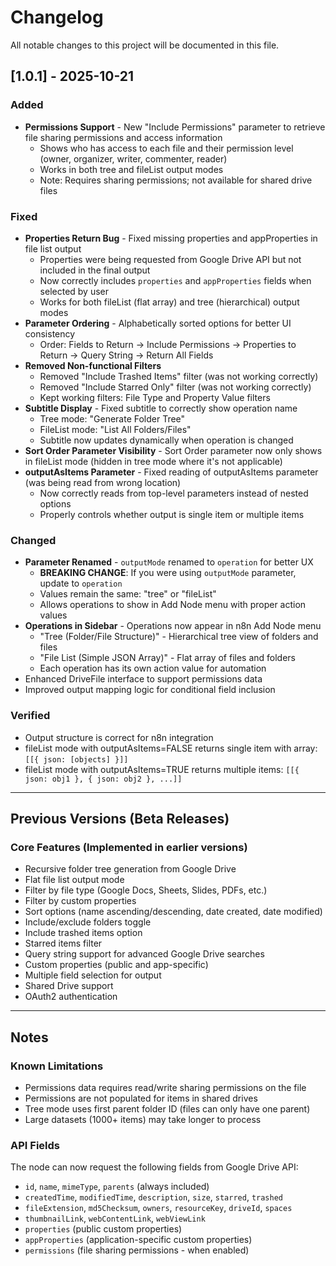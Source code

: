 # Changelog

All notable changes to this project will be documented in this file.

## [1.0.1] - 2025-10-21

### Added
- **Permissions Support** - New "Include Permissions" parameter to retrieve file sharing permissions and access information
  - Shows who has access to each file and their permission level (owner, organizer, writer, commenter, reader)
  - Works in both tree and fileList output modes
  - Note: Requires sharing permissions; not available for shared drive files

### Fixed
- **Properties Return Bug** - Fixed missing properties and appProperties in file list output
  - Properties were being requested from Google Drive API but not included in the final output
  - Now correctly includes `properties` and `appProperties` fields when selected by user
  - Works for both fileList (flat array) and tree (hierarchical) output modes
- **Parameter Ordering** - Alphabetically sorted options for better UI consistency
  - Order: Fields to Return → Include Permissions → Properties to Return → Query String → Return All Fields
- **Removed Non-functional Filters** 
  - Removed "Include Trashed Items" filter (was not working correctly)
  - Removed "Include Starred Only" filter (was not working correctly)
  - Kept working filters: File Type and Property Value filters
- **Subtitle Display** - Fixed subtitle to correctly show operation name
  - Tree mode: "Generate Folder Tree"
  - FileList mode: "List All Folders/Files"
  - Subtitle now updates dynamically when operation is changed
- **Sort Order Parameter Visibility** - Sort Order parameter now only shows in fileList mode (hidden in tree mode where it's not applicable)
- **outputAsItems Parameter** - Fixed reading of outputAsItems parameter (was being read from wrong location)
  - Now correctly reads from top-level parameters instead of nested options
  - Properly controls whether output is single item or multiple items

### Changed
- **Parameter Renamed** - `outputMode` renamed to `operation` for better UX
  - **BREAKING CHANGE**: If you were using `outputMode` parameter, update to `operation`
  - Values remain the same: "tree" or "fileList"
  - Allows operations to show in Add Node menu with proper action values
- **Operations in Sidebar** - Operations now appear in n8n Add Node menu
  - "Tree (Folder/File Structure)" - Hierarchical tree view of folders and files
  - "File List (Simple JSON Array)" - Flat array of files and folders
  - Each operation has its own action value for automation
- Enhanced DriveFile interface to support permissions data
- Improved output mapping logic for conditional field inclusion

### Verified
- Output structure is correct for n8n integration
- fileList mode with outputAsItems=FALSE returns single item with array: `[[{ json: [objects] }]]`
- fileList mode with outputAsItems=TRUE returns multiple items: `[[{ json: obj1 }, { json: obj2 }, ...]]`

---

## Previous Versions (Beta Releases)

### Core Features (Implemented in earlier versions)
- Recursive folder tree generation from Google Drive
- Flat file list output mode
- Filter by file type (Google Docs, Sheets, Slides, PDFs, etc.)
- Filter by custom properties
- Sort options (name ascending/descending, date created, date modified)
- Include/exclude folders toggle
- Include trashed items option
- Starred items filter
- Query string support for advanced Google Drive searches
- Custom properties (public and app-specific)
- Multiple field selection for output
- Shared Drive support
- OAuth2 authentication

---

## Notes

### Known Limitations
- Permissions data requires read/write sharing permissions on the file
- Permissions are not populated for items in shared drives
- Tree mode uses first parent folder ID (files can only have one parent)
- Large datasets (1000+ items) may take longer to process

### API Fields
The node can now request the following fields from Google Drive API:
- `id`, `name`, `mimeType`, `parents` (always included)
- `createdTime`, `modifiedTime`, `description`, `size`, `starred`, `trashed`
- `fileExtension`, `md5Checksum`, `owners`, `resourceKey`, `driveId`, `spaces`
- `thumbnailLink`, `webContentLink`, `webViewLink`
- `properties` (public custom properties)
- `appProperties` (application-specific custom properties)
- `permissions` (file sharing permissions - when enabled)